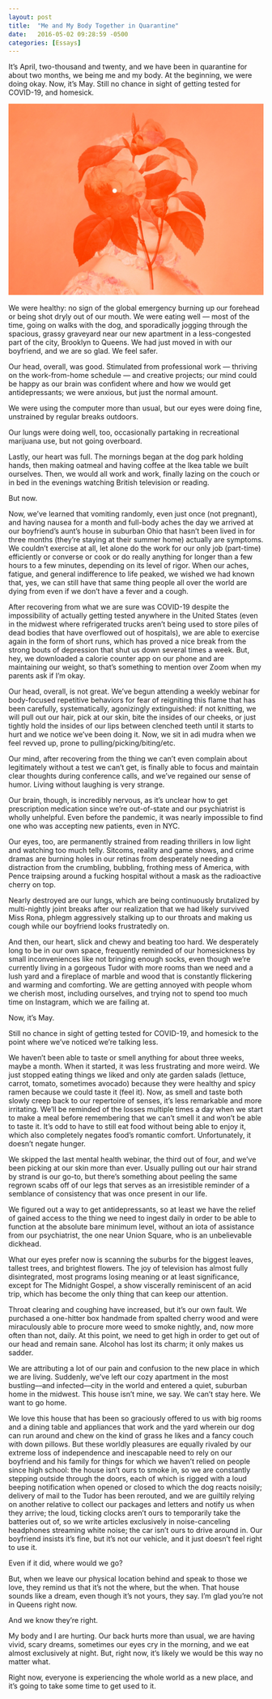 ```yaml
---
layout: post
title:  "Me and My Body Together in Quarantine"
date:   2016-05-02 09:28:59 -0500
categories: [Essays]
---
```

It’s April, two-thousand and twenty, and we have been in quarantine for about two months, we being me and my body. At the beginning, we were doing okay. Now, it’s May. Still no chance in sight of getting tested for COVID-19, and homesick.

![illustration](/assets/images/me-and-my-body-together-in-quarantine.jpg)

We were healthy: no sign of the global emergency burning up our forehead or being shot dryly out of our mouth. We were eating well — most of the time, going on walks with the dog, and sporadically jogging through the spacious, grassy graveyard near our new apartment in a less-congested part of the city, Brooklyn to Queens. We had just moved in with our boyfriend, and we are so glad. We feel safer.

Our head, overall, was good. Stimulated from professional work — thriving on the work-from-home schedule — and creative projects; our mind could be happy as our brain was confident where and how we would get antidepressants; we were anxious, but just the normal amount.

We were using the computer more than usual, but our eyes were doing fine, unstrained by regular breaks outdoors.

Our lungs were doing well, too, occasionally partaking in recreational marijuana use, but not going overboard.

Lastly, our heart was full. The mornings began at the dog park holding hands, then making oatmeal and having coffee at the Ikea table we built ourselves. Then, we would all work and work, finally lazing on the couch or in bed in the evenings watching British television or reading.

But now.

Now, we’ve learned that vomiting randomly, even just once (not pregnant), and having nausea for a month and full-body aches the day we arrived at our boyfriend’s aunt’s house in suburban Ohio that hasn’t been lived in for three months (they’re staying at their summer home) actually are symptoms. We couldn’t exercise at all, let alone do the work for our only job (part-time) efficiently or converse or cook or do really anything for longer than a few hours to a few minutes, depending on its level of rigor. When our aches, fatigue, and general indifference to life peaked, we wished we had known that, yes, we can still have that same thing people all over the world are dying from even if we don’t have a fever and a cough.

After recovering from what we are sure was COVID-19 despite the impossibility of actually getting tested anywhere in the United States (even in the midwest where refrigerated trucks aren’t being used to store piles of dead bodies that have overflowed out of hospitals), we are able to exercise again in the form of short runs, which has proved a nice break from the strong bouts of depression that shut us down several times a week. But, hey, we downloaded a calorie counter app on our phone and are maintaining our weight, so that’s something to mention over Zoom when my parents ask if I’m okay.

Our head, overall, is not great. We’ve begun attending a weekly webinar for body-focused repetitive behaviors for fear of reigniting this flame that has been carefully, systematically, agonizingly extinguished: if not knitting, we will pull out our hair, pick at our skin, bite the insides of our cheeks, or just tightly hold the insides of our lips between clenched teeth until it starts to hurt and we notice we’ve been doing it. Now, we sit in adi mudra when we feel revved up, prone to pulling/picking/biting/etc.

Our mind, after recovering from the thing we can’t even complain about legitimately without a test we can’t get, is finally able to focus and maintain clear thoughts during conference calls, and we’ve regained our sense of humor. Living without laughing is very strange.

Our brain, though, is incredibly nervous, as it’s unclear how to get prescription medication since we’re out-of-state and our psychiatrist is wholly unhelpful. Even before the pandemic, it was nearly impossible to find one who was accepting new patients, even in NYC.

Our eyes, too, are permanently strained from reading thrillers in low light and watching too much telly. Sitcoms, reality and game shows, and crime dramas are burning holes in our retinas from desperately needing a distraction from the crumbling, bubbling, frothing mess of America, with Pence traipsing around a fucking hospital without a mask as the radioactive cherry on top.

Nearly destroyed are our lungs, which are being continuously brutalized by multi-nightly joint breaks after our realization that we had likely survived Miss Rona, phlegm aggressively stalking up to our throats and making us cough while our boyfriend looks frustratedly on.

And then, our heart, slick and chewy and beating too hard. We desperately long to be in our own space, frequently reminded of our homesickness by small inconveniences like not bringing enough socks, even though we’re currently living in a gorgeous Tudor with more rooms than we need and a lush yard and a fireplace of marble and wood that is constantly flickering and warming and comforting. We are getting annoyed with people whom we cherish most, including ourselves, and trying not to spend too much time on Instagram, which we are failing at.

Now, it’s May.

Still no chance in sight of getting tested for COVID-19, and homesick to the point where we’ve noticed we’re talking less.

We haven’t been able to taste or smell anything for about three weeks, maybe a month. When it started, it was less frustrating and more weird. We just stopped eating things we liked and only ate garden salads (lettuce, carrot, tomato, sometimes avocado) because they were healthy and spicy ramen because we could taste it (feel it). Now, as smell and taste both slowly creep back to our repertoire of senses, it’s less remarkable and more irritating. We’ll be reminded of the losses multiple times a day when we start to make a meal before remembering that we can’t smell it and won’t be able to taste it. It’s odd to have to still eat food without being able to enjoy it, which also completely negates food’s romantic comfort. Unfortunately, it doesn’t negate hunger.

We skipped the last mental health webinar, the third out of four, and we’ve been picking at our skin more than ever. Usually pulling out our hair strand by strand is our go-to, but there’s something about peeling the same regrown scabs off of our legs that serves as an irresistible reminder of a semblance of consistency that was once present in our life.

We figured out a way to get antidepressants, so at least we have the relief of gained access to the thing we need to ingest daily in order to be able to function at the absolute bare minimum level, without an iota of assistance from our psychiatrist, the one near Union Square, who is an unbelievable dickhead.

What our eyes prefer now is scanning the suburbs for the biggest leaves, tallest trees, and brightest flowers. The joy of television has almost fully disintegrated, most programs losing meaning or at least significance, except for The Midnight Gospel, a show viscerally reminiscent of an acid trip, which has become the only thing that can keep our attention.

Throat clearing and coughing have increased, but it’s our own fault. We purchased a one-hitter box handmade from spalted cherry wood and were miraculously able to procure more weed to smoke nightly, and, now more often than not, daily. At this point, we need to get high in order to get out of our head and remain sane. Alcohol has lost its charm; it only makes us sadder.

We are attributing a lot of our pain and confusion to the new place in which we are living. Suddenly, we’ve left our cozy apartment in the most bustling––and infected––city in the world and entered a quiet, suburban home in the midwest. This house isn’t mine, we say. We can’t stay here. We want to go home.

We love this house that has been so graciously offered to us with big rooms and a dining table and appliances that work and the yard wherein our dog can run around and chew on the kind of grass he likes and a fancy couch with down pillows. But these worldly pleasures are equally rivaled by our extreme loss of independence and inescapable need to rely on our boyfriend and his family for things for which we haven’t relied on people since high school: the house isn’t ours to smoke in, so we are constantly stepping outside through the doors, each of which is rigged with a loud beeping notification when opened or closed to which the dog reacts noisily; delivery of mail to the Tudor has been rerouted, and we are guiltily relying on another relative to collect our packages and letters and notify us when they arrive; the loud, ticking clocks aren’t ours to temporarily take the batteries out of, so we write articles exclusively in noise-canceling headphones streaming white noise; the car isn’t ours to drive around in. Our boyfriend insists it’s fine, but it’s not our vehicle, and it just doesn’t feel right to use it.

Even if it did, where would we go?

But, when we leave our physical location behind and speak to those we love, they remind us that it’s not the where, but the when. That house sounds like a dream, even though it’s not yours, they say. I’m glad you’re not in Queens right now.

And we know they’re right.

My body and I are hurting. Our back hurts more than usual, we are having vivid, scary dreams, sometimes our eyes cry in the morning, and we eat almost exclusively at night. But, right now, it’s likely we would be this way no matter what.

Right now, everyone is experiencing the whole world as a new place, and it’s going to take some time to get used to it.
